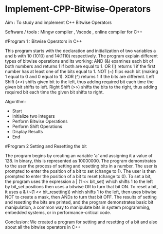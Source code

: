 # Implement-CPP-Bitwise-Operators
Aim :
To study and implement C++ Bitwise Operators

Software / tools :
Mingw compiler , Vscode , online compiler for C++

#Program 1 :  Bitwise Operators in C++

This program starts with the declaration and initialization of two variables a and b with 10 (1010) and 14(1110) respectively.  The program explain different types of bitwise operations and its working:
AND (&) examines each bit of both numbers and returns 1 if both are equal to 1.
OR (|) returns 1 if the first number has at least one of the bits equal to 1.
NOT (~) flips each bit (making 1 equal to 0 and 0 equal to 1).
XOR (^) returns 1 if the bits are different.
Left Shift (<<) shifts given bit to the left, thus adding required bit each time the given bit shifts to left.
Right Shift (>>) shifts the bits to the right, thus adding required bit each time the given bit shifts to right.


Algorithm: 
- Start
- Initialize two integers
- Perform Bitwise Operations
- Perform Shift Operations
- Display Results
- End


#Program 2 Setting and Resetting the bit

The program begins by creating an variable 'a' and assigning it a value of 128. In binary, this is represented as 10000000. The program demonstrates to the user the process of setting and resetting bits in a number. The user is prompted to enter the position of a bit to set (change to 1). The user is then prompted to enter the position of a bit to reset (change to 0). To set a bit, the program uses the expression a | (1 << bit_set) which shifts 1 to the left by bit_set positions then uses a bitwise OR to turn that bit ON. To reset a bit, it uses a & (~(1 << bit_resetting)) which shifts 1 to the left, then uses bitwise NOT to create a mask, then ANDs to turn that bit OFF. The results of setting and resetting the bits are printed, and the program demonstrates basic bit manipulation, a common way to manipulate bits in system programming, embedded systems, or in performance-critical code.



Conclusion:
We created a program for setting and resetting of a bit and also about all the bitwise operators in C++
